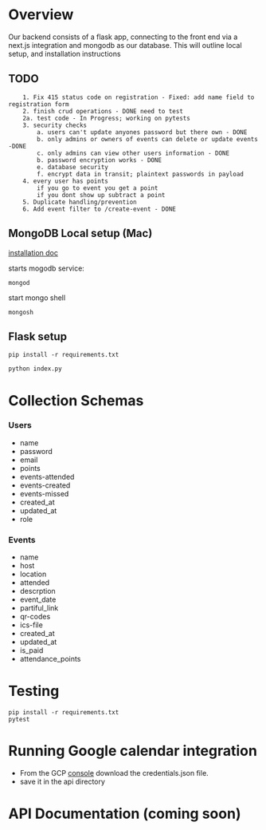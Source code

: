# Overview

Our backend consists of a flask app, connecting to the front end via a next.js integration and mongodb as our database. This will outline local setup, and installation instructions


## TODO
        1. Fix 415 status code on registration - Fixed: add name field to registration form
        2. finish crud operations - DONE need to test
        2a. test code - In Progress; working on pytests
        3. security checks
            a. users can't update anyones password but there own - DONE
            b. only admins or owners of events can delete or update events -DONE
            c. only admins can view other users information - DONE
            b. password encryption works - DONE
            e. database security
            f. encrypt data in transit; plaintext passwords in payload
        4. every user has points
            if you go to event you get a point
            if you dont show up subtract a point
        5. Duplicate handling/prevention
        6. Add event filter to /create-event - DONE
        
## MongoDB Local setup (Mac)

[installation doc](https://www.mongodb.com/docs/manual/installation/)


starts mogodb service:

```mongod```

start mongo shell

```mongosh```


## Flask setup

``` pip install -r requirements.txt ```

```python index.py```


# Collection Schemas


### Users
* name
* password
* email
* points
* events-attended
* events-created
* events-missed
* created_at
* updated_at
* role

### Events
* name
* host
* location
* attended
* descrption
* event_date
* partiful_link
* qr-codes
* ics-file
* created_at
* updated_at
* is_paid
* attendance_points

# Testing

```
pip install -r requirements.txt
pytest
```

# Running Google calendar integration
* From the GCP [console](https://console.cloud.google.com/apis/credentials?project=sf-social-club) download the credentials.json file.
* save it in the api directory

# API Documentation (coming soon)
